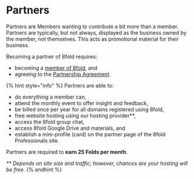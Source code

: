 # Partners

Partners are Members wanting to contribute a bit more than a member. Partners are typically, but not always, displayed as the business owned by the member, not themselves. This acts as promotional material for their business.

Becoming a partner of 8fold requires:

* becoming a [member of 8fold](members.md), and
* agreeing to the [Partnership Agreement](../policy-palace/partnership-agreement.md).

{% hint style="info" %}
Partners are able to:

* do everything a member can,
* attend the monthly event to offer insight and feedback,
* be billed once per year for all domains registered using 8fold,
* free website hosting using our hosting provider\*\*,
* access the 8fold group chat,
* access 8fold Google Drive and materials, and
* establish a mini-profile \(card\) on the partner page of the 8fold Professionals site.

Partners are required to **earn 25 Folds per month**.

_\*\* Depends on site size and traffic; however, chances are your hosting will be free._
{% endhint %}

